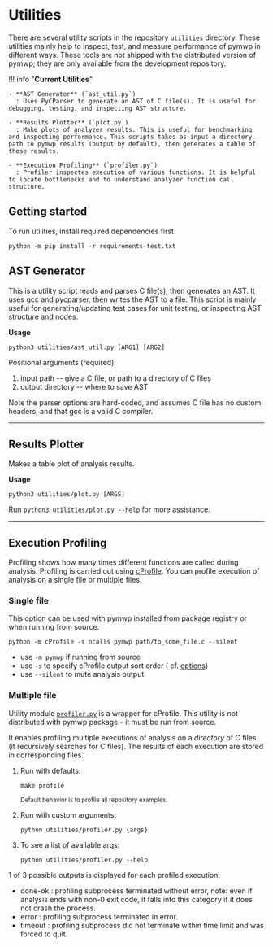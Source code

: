 # Utilities

There are several utility scripts in the repository `utilities` directory. These utilities mainly help to inspect, test,
and measure performance of pymwp in different ways. These tools are not shipped with the distributed version of pymwp;
they are only available from the development repository.

!!! info "**Current Utilities**"

    - **AST Generator** (`ast_util.py`)
      : Uses PyCParser to generate an AST of C file(s). It is useful for debugging, testing, and inspecting AST structure.
    
    - **Results Plotter** (`plot.py`) 
      : Make plots of analyzer results. This is useful for benchmarking and inspecting performance. This scripts takes as input a directory path to pymwp results (output by default), then generates a table of those results.

    - **Execution Profiling** (`profiler.py`)
      : Profiler inspectes execution of various functions. It is helpful to locate bottlenecks and to understand analyzer function call structure.  


## Getting started

To run utilities, install required dependencies first.

```
python -m pip install -r requirements-test.txt
```

## AST Generator

This is a utility script reads and parses C file(s), then generates an AST. It uses gcc and pycparser, then writes the
AST to a file. This script is mainly useful for generating/updating test cases for unit testing, or inspecting AST
structure and nodes.

**Usage**

```
python3 utilities/ast_util.py [ARG1] [ARG2]
```

Positional arguments (required):

1. input path -- give a C file, or path to a directory of C files
2. output directory -- where to save AST

Note the parser options are hard-coded, and assumes C file has no custom headers, and that gcc is a valid C compiler.

---

## Results Plotter

Makes a table plot of analysis results.

**Usage**

```
python3 utilities/plot.py [ARGS]
```

Run `python3 utilities/plot.py --help` for more assistance.

---

## Execution Profiling

Profiling shows how many times different functions are called during analysis. Profiling is carried out using
[cProfile](https://docs.python.org/3/library/profile.html#module-cProfile). You can profile execution of analysis on a
single file or multiple files.

<h3>Single file</h3>

This option can be used with pymwp installed from package registry or when running from source.

```
python -m cProfile -s ncalls pymwp path/to_some_file.c --silent
```

- use `-m pymwp` if running from source
- use `-s` to specify cProfile output sort order (
  cf. [options](https://docs.python.org/3/library/profile.html#pstats.Stats.sort_stats))
- use `--silent` to mute analysis output

<h3>Multiple file</h3>

Utility module [`profiler.py`](https://github.com/statycc/pymwp/blob/master/utilities/profiler.py) is a wrapper for
cProfile. This utility is not distributed with pymwp package - it must be run from source.

It enables profiling multiple executions of analysis on a _directory_ of C files (it recursively searches for C files).
The results of each execution are stored in corresponding files.

1. Run with defaults:

    ```
    make profile
    ```    

   <small>Default behavior is to profile all repository examples.</small>

2. Run with custom arguments:

    ```
    python utilities/profiler.py {args}
    ```

3. To see a list of available args:

    ```
    python utilities/profiler.py --help
    ```

1 of 3 possible outputs is displayed for each profiled execution:

- done-ok : profiling subprocess terminated without error, note: even if analysis ends with non-0 exit code, it falls
  into this category if it does not crash the process.
- error : profiling subprocess terminated in error.
- timeout : profiling subprocess did not terminate within time limit and was forced to quit.
    
